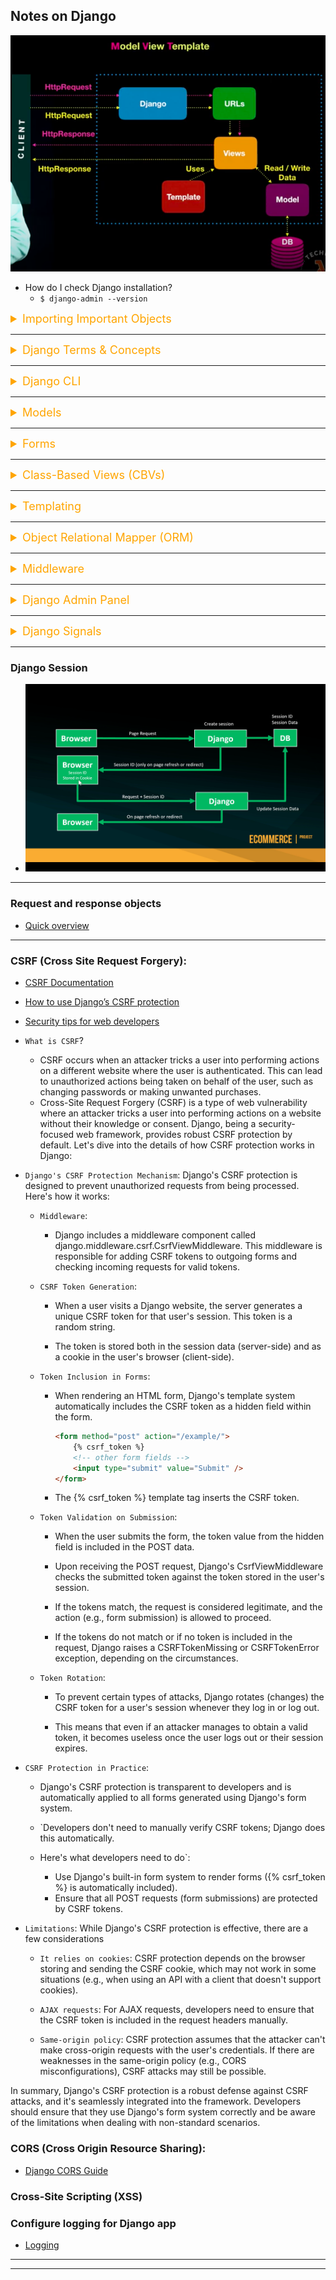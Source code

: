 ## Notes on Django

![Django Architecture](/assets/django/django_model_view_template.png)

-   How do I check Django installation?
    -   `$ django-admin --version`

<details><summary style="font-size:18px;color:Orange;text-align:left">Importing Important Objects</summary>

```python



==========================================
from django.db import models

from django.contrib.auth import login, logout
from django.contrib.auth.decorators import login_required
from django.contrib.auth.models import User, AbstractBaseUser, BaseUserManager, PermissionsMixin
from django.contrib.auth.views import LoginView, LogoutView
from django.contrib.auth.forms import UserCreationForm, AuthenticationForm, PasswordResetForm, SetPasswordForm
from django.contrib.auth.mixins import LoginRequiredMixin, UserPassesTestMixin

from django.contrib.admin import ModelAdmin
from django.contrib.sites.shortcuts import get_current_site
from django.contrib import messages
from django.contrib import admin

from django.views.generic import ( ListView, DetailView, CreateView, UpdateView, DeleteView )

from django.urls import include, path
from django.conf import settings
from django.conf.urls.static import static

from django.http import HttpResponse
from django.http import JsonResponse
from django.utils import reverse, timezone
from django.utils.encoding import force_bytes, force_text
from django.utils.http import urlsafe_base64_decode, urlsafe_base64_encode
from django.shortcuts import render, redirect, get_object_or_404

from django.template.loader import render_to_string

from django.db import models

from decimal import Decimal
# =============================================================================

from django.core.mail import send_mail
send_mail('Subject here','Here is the message.','from@example.com',['to@example.com'],fail_silently=False,)
```

</details>

---

<details><summary style="font-size:18px;color:Orange;text-align:left">Django Terms & Concepts</summary>

Django is a popular web framework for building scalable and maintainable web applications in Python. Here are some of the most important terms and concepts to know when working with Django:

-   `Model`: A model is a Python class that represents a database table. Each attribute of the class corresponds to a field in the table.
-   `View`: A view is a Python function that handles a user request and returns an HTTP response. In Django, views are responsible for handling business logic and rendering templates.
-   `Template`: A template is an HTML file that contains placeholders for dynamic data. In Django, templates can be rendered by views to create dynamic web pages.
-   `URLconf`: A URLconf is a Python module that maps URLs to views. It defines a set of patterns that match incoming requests and route them to the appropriate view.
-   `Middleware`: Middleware is a way to add extra functionality to the request/response processing pipeline in Django. Middleware can be used for authentication, caching, logging, and more.
-   `Forms`: In Django, forms are a way to handle user input. They provide a way to validate user input and convert it to Python objects.
-   `Admin site`: The Django admin site is a built-in application that provides an interface for managing data in the database. It allows authorized users to create, read, update, and delete records in the database.
-   `Migration`: A migration is a way to update the database schema to match changes to the models. Migrations are created automatically by Django when changes are made to the models.
-   `QuerySet`: A QuerySet is a collection of database objects that can be filtered, sorted, and manipulated. QuerySets are created by calling a method on a model manager.
-   `ModelForm`: A ModelForm is a Django form that is automatically generated from a model. It provides a way to create, update, and delete records in the database using a form.
-   `CSRF (Cross-Site Request Forgery)`:
-   `CORS (Cross-Origin Resource Sharing)`
-   `Cross-Site Scripting (XSS)`
</details>

---

<details><summary style="font-size:18px;color:Orange;text-align:left">Django CLI</summary>

-   `$ django-admin -h`
-   `$ django-admin check`
-   `$ django-admin compilemessages`
-   `$ django-admin createcachetable`
-   `$ django-admin dbshell`
-   `$ django-admin diffsettings`
-   `$ django-admin dumpdata`
-   `$ django-admin flush`
-   `$ django-admin inspectdb`
-   `$ django-admin loaddata`
-   `$ django-admin makemessages`
-   `$ django-admin makemigrations`
-   `$ django-admin migrate`
-   `$ django-admin runserver`
-   `$ django-admin sendtestemail`
-   `$ django-admin shell`
-   `$ django-admin showmigrations`
-   `$ django-admin sqlflush`
-   `$ django-admin sqlmigrate`
-   `$ django-admin sqlsequencereset`
-   `$ django-admin squashmigrations`
-   `$ django-admin startapp`
-   `$ django-admin startproject`
-   `$ django-admin test`
-   `$ django-admin testserver`

-   `$ python manage.py -h`

-   [auth]

    -   `$ python manage.py changepassword`
    -   `$ python manage.py createsuperuser`

-   [contenttypes]

    -   `$ python manage.py remove_stale_contenttypes`

-   [django]

    -   `$ python manage.py check`
    -   `$ python manage.py compilemessages`
    -   `$ python manage.py createcachetable`
    -   `$ python manage.py dbshell`
    -   `$ python manage.py diffsettings`
    -   `$ python manage.py dumpdata`
    -   `$ python manage.py flush`
    -   `$ python manage.py inspectdb`
    -   `$ python manage.py loaddata`
    -   `$ python manage.py makemessages`
    -   `$ python manage.py makemigrations`
    -   `$ python manage.py migrate`
    -   `$ python manage.py sendtestemail`
    -   `$ python manage.py shell`
    -   `$ python manage.py showmigrations`
    -   `$ python manage.py sqlflush`
    -   `$ python manage.py sqlmigrate`
    -   `$ python manage.py sqlsequencereset`
    -   `$ python manage.py squashmigrations`
    -   `$ python manage.py startapp`
    -   `$ python manage.py startproject`
    -   `$ python manage.py test`
    -   `$ python manage.py testserver`

-   [sessions]

    -   `$ python manage.py clearsessions`

-   [staticfiles]

    -   `$ python manage.py collectstatic`
    -   `$ python manage.py findstatic`
    -   `$ python manage.py runserver`

-   `$ python manage.py collectstatic`
</details>

---

<details><summary style="font-size:18px;color:Orange;text-align:left">Models</summary>

-   Models ([doc](https://docs.djangoproject.com/en/4.1/ref/models/))

-   `Fields`: A Django model's fields define the data that can be stored in the corresponding database table. Fields can represent different data types such as text, integers, dates, booleans, etc.
-   `Primary Key`: A primary key is a unique identifier for each row in a database table. In Django, every model must have a primary key field.
-   `Relationships`: Django models can define relationships between themselves, such as a one-to-many relationship, a many-to-many relationship, or a one-to-one relationship.
-   `Querysets`: Querysets are used to retrieve data from a database table. They are generated by querying the database using a Django model.
-   `Managers`: Managers are responsible for querying the database to retrieve data, and they allow you to define custom methods for querying the database.
-   `Model Forms`: Model forms are Django forms that are automatically generated based on a model's fields. They provide a simple way to create, edit, and delete model instances.
-   `Meta class`: The Meta class is used to provide additional options for a model, such as specifying the ordering of querysets or changing the default behavior of a model manager.
-   `Abstract Models`: An abstract model is a model that can't be instantiated on its own but provides common fields and methods that can be inherited by other models.
-   `Migrations`: Migrations are a way of managing changes to a model's schema. They allow you to add, remove, or modify fields in a model without losing any existing data.

#### Most common field classes and their common attributes:

-   [Model field reference](https://docs.djangoproject.com/en/4.1/ref/models/fields/)

-   Field Types:

    -   `SlugField`
    -   `TextField`
    -   `CharField`
    -   `EmailField`
    -   `BooleanField`
    -   `DateField`
    -   `FileField`
    -   `ImageField`
    -   `AutoField`
    -   `BigAutoField`
    -   `BigIntegerField`
    -   `BinaryField`
    -   `DateTimeField`
    -   `FloatField`
    -   `DecimalField`
    -   `DurationField`
    -   `FileField and FieldFile`
    -   `FilePathField`
    -   `IntegerField`
    -   `GenericIPAddressField`
    -   `JSONField`
    -   `PositiveBigIntegerField`
    -   `PositiveIntegerField`
    -   `PositiveSmallIntegerField`
    -   `SmallAutoField`
    -   `SmallIntegerField`
    -   `TimeField`
    -   `URLField`
    -   `UUIDField`

-   Relationship Fields:

    -   `ForeignKey(to, on_delete, **options)`

        -   [doc](https://docs.djangoproject.com/en/4.1/ref/models/fields/#foreignkey)
        -   Behind the scenes, Django appends `_id` to the field name to create its database column name.
        -   ForeignKey accepts other arguments that define the details of how the relation works.
            -   `on_delete`: When an object referenced by a ForeignKey is deleted, Django will emulate the behavior of the SQL constraint specified by the `on_delete` argument.
                -   The possible values for `on_delete` are found in django.db.models:
                    -   `models.CASCADE`, `models.SET_NULL`, `models.SET_DEFAULT`, `models.DO_NOTHING`, `models.CASCADE`
            -   `related_name`: The name to use for the relation from the related object back to this one. It’s also the default value for `related_query_name`

    -   `ManyToManyField(to, **options)`

        -   [doc](https://docs.djangoproject.com/en/4.1/ref/models/fields/#manytomanyfield)
            -   `related_name`
            -   `related_query_name`
            -   `limit_choices_to`
            -   `symmetrical`
            -   `through`
            -   `through_fields`
            -   `db_table`
            -   `db_constraint`
            -   `swappable`

    -   `OneToOneField(to, on_delete, parent_link=False, **options)`:
        -   [doc](https://docs.djangoproject.com/en/4.1/ref/models/fields/#onetoonefield)
        -   `on_delete`: When an object referenced by a ForeignKey is deleted, Django will emulate the behavior of the SQL constraint specified by the `on_delete` argument. - `parent_link`
        -   `parent_link`

-   Field Options (Arguments of Field Types):

    -   In Django, a Model represents a table in a database and its fields represent columns. Each field in a Django Model can have various options (parameters) to customize its behavior. Here are some commonly used Django model field options:
    -   `null` - If set to True, the field can be NULL in the database. The default is False.
    -   `blank` - If set to True, the field is allowed to be blank (i.e., have no value). The default is False.
    -   `choices` - A list of choices for the field. Each choice is a tuple containing two values: a database value and a human-readable value.
    -   `default` - The default value for the field. This can be a value or a callable that returns a value.
    -   `verbose_name` - A human-readable name for the field. If not provided, Django will use the field name with underscores replaced by spaces.
    -   `help_text` - Extra text to help users understand how to fill in the field.
    -   `max_length` - The maximum length of the field. Only applicable to text-based fields, such as CharField and TextField.
    -   `unique` - If set to True, the field must be unique across all records in the database. The default is False.
    -   `db_index` - If set to True, a database index will be created for the field. This can speed up database queries that use this field.
    -   `editable` - If set to False, the field will not be displayed in forms or editable in the admin interface. The default is True.
    -   `Enumeration types`
    -   `db_column`
    -   `db_tablespace`
    -   `error_messages`
    -   `primary_key`
    -   `unique_for_date`
    -   `unique_for_month`
    -   `unique_for_year`
    -   `validators`

#### Most common Meta option:

-   [Model Meta options](https://docs.djangoproject.com/en/4.1/ref/models/options/)

-   Model Meta options:

    -   `verbose_name`
    -   `verbose_name_plural`
    -   `ordering`
    -   `abstract`
    -   `app_label`
    -   `base_manager_name`
    -   `db_table`
    -   `Table names`
    -   `db_tablespace`
    -   `default_manager_name`
    -   `default_related_name`
    -   `get_latest_by`
    -   `managed`
    -   `order_with_respect_to`
    -   `permissions`
    -   `default_permissions`
    -   `proxy`
    -   `required_db_features`
    -   `required_db_vendor`
    -   `select_on_save`
    -   `indexes`
    -   `unique_together`
    -   `index_together`
    -   `constraints`

-   Read-only Meta attributes: - `label` - `label_lower`
</details>

---

<details>
<summary style="font-size:18px;color:Orange;text-align:left">Forms</summary>

-   [Forms](https://docs.djangoproject.com/en/4.1/ref/forms/)
-   [Form fields](https://docs.djangoproject.com/en/4.1/ref/forms/fields/)

```python
from django.forms.fields import *
from django.contrib.auth.forms import UserCreationForm, AuthenticationForm, PasswordResetForm, SetPasswordForm
```

-   Core Fild Arguments:

    -   `label`
    -   `widget`
    -   `help_text`
    -   `required`
    -   `label_suffix`
    -   `initial`
    -   `error_messages`
    -   `validators`
    -   `localize`
    -   `disabled`

-   `CharField(**kwargs)`

    -   Default widget: TextInput
    -   Empty value: Whatever you’ve given as `empty_value`.
    -   Normalizes to: A string.
    -   Uses `MaxLengthValidator` and `MinLengthValidator` if `max_length` and `min_length` are provided. Otherwise, all inputs are valid.
    -   Error message keys: `required`, `max_length`, `min_length`
    -   Has the following optional arguments for validation:
        -   `max_length`/`min_length` → If provided, these arguments ensure that the string is at most or at least the given length.
        -   `strip` → If True (default), the value will be stripped of leading and trailing whitespace.
        -   `empty_value` → The value to use to represent “empty”. Defaults to an empty string.

-   Django form validation methods are called automatically by the Django framework when the form is submitted. The validation methods are called in the following order:

    -   `is_valid()`: This method is called first to check if the submitted form data is valid. It checks if all required fields are present and if the data is in the correct format.

    -   `clean()`: This method is called next if is_valid() returns True. This method is responsible for performing additional validation and cleaning of the submitted data. It can modify the submitted data as needed and return a cleaned version of the data.

    -   `clean_<fieldname>()`: If the clean() method has not raised any errors, then the clean\_<fieldname>() method is called for each field in the form. This method can be used to perform field-specific validation and cleaning.

    -   If any validation errors are encountered during the validation process, the errors are stored in the form's errors dictionary, which can be accessed in the template to display error messages to the user.

-   Django ModelForm is a useful tool for creating HTML forms based on Django models. The ModelForm class provides various clean methods that can be used to validate and clean form data before it is saved to the database. Here are some of the clean methods available in Django ModelForm. By using these clean methods in your Django ModelForm, you can ensure that the data entered into your forms is validated and cleaned before it is saved to the database. This helps to ensure the integrity of your data and prevent errors or inconsistencies.

    -   `clean(self)`: This method is called after all other validation methods have been called. It can be used to validate multiple fields together and to perform custom validation logic that can't be handled by the individual field validation methods. For example, if you need to check if two fields are mutually exclusive, you can do so in the clean() method.

    -   `clean_<fieldname>(self)`: This method is called for each individual field after the field's default validation has been performed. It can be used to perform additional validation on the field or to clean the data in some way. For example, if you need to convert the value of a field to uppercase, you can do so in the clean\_<fieldname>() method.

    -   `clean_<fieldname>_unique(self)`: This method is called for fields that have the unique=True option set. It can be used to check if the value of the field is unique among all other objects in the database. For example, if you have a User model with a unique email field, you can use clean_email_unique() to check if the email address is already in use.

    -   `clean_<fieldname>choices(self)`: This method is called for fields that have choices defined. It can be used to validate that the value of the field is one of the allowed choices. For example, if you have a ChoiceField with the choices "Yes" and "No", you can use clean<fieldname>\_choices() to ensure that the value is one of those two options.

    -   Each form field has a corresponding Widget class, which in turn corresponds to an HTML form widget such as `<input type="text">`. In most cases, the field will have a sensible default widget. For example, by default, a CharField will have a TextInput widget, that produces an `<input type="text">` in the HTML. If you needed `<textarea>` instead, you’d specify the appropriate widget when defining your form field,

#### Django Widget

-   [Widgets](https://docs.djangoproject.com/en/4.1/ref/forms/widgets/) || [Built-in widgets](https://docs.djangoproject.com/en/4.1/ref/forms/widgets/#built-in-widgets)

-   In Django, a widget is a graphical representation of an HTML form input element. Widgets are used to render HTML forms in Django templates and to handle user input.

-   Django provides a number of built-in widgets for different types of form fields, such as text inputs, checkboxes, radio buttons, and more. Widgets can also be customized or extended to create new types of form inputs or to modify the behavior of existing ones.

-   Widgets are defined as classes in Django and are associated with form fields through the widget attribute of the field. For example, the TextInput widget is associated with the CharField form field, while the CheckboxInput widget is associated with the BooleanField form field.

-   Widgets can be customized by subclassing the built-in widget classes or by creating new widget classes that inherit from the Widget class. Custom widgets can be used to render form inputs in a specific way or to handle user input in a custom way.

-   Widgets can also be used to specify additional attributes for HTML form input elements, such as CSS classes, placeholder text, or default values. This can be done by passing additional parameters to the widget constructor.

-   Some Widget classes are:

    -   `class TextInput`

        -   input_type: 'text'
        -   template_name: 'django/forms/widgets/text.html'
        -   Renders as: <input type="text" ...>

    -   `class EmailInput`:

        -   input_type: 'email'
        -   template_name: `django/forms/widgets/email.html`
        -   Renders as: <input type="email" ...>

    -   `class PasswordInput` - input_type: 'password' - template_name: `django/forms/widgets/password.html` - Renders as: <input type="password" ...> - Takes one optional argument: - render_value → Determines whether the widget will have a value filled in when the form is re-displayed after a validation error (default is False).

-   Specifying widgets:

    ```python
    from django import forms

    class Person(forms.Form):
        name = forms.CharField()
        web_url = forms.URLField()
        about = forms.CharField(widget=forms.Textarea)
        email = forms.EmailField(widget=forms.TextInput(attrs={'class': 'form-control mb-3', 'placeholder': 'Email', 'id': 'form-email'}), max_length=254)
    ```

</details>

---

<details>
<summary style="font-size:18px;color:Orange;text-align:left">Class-Based Views (CBVs)</summary>

-   [Views reference](https://docs.djangoproject.com/en/4.1/ref/class-based-views/)

```python
from django.views.generic import ListView, DetailView, CreateView, UpdateView, DeleteView
from django.contrib.auth.views import LoginView, LogoutView

```

-   Class-based views (CBVs) in Django are a way to define views as Python classes rather than functions. CBVs provide a powerful and flexible way to create reusable views that can be easily customized and extended to fit a variety of use cases.

-   Django provides several pre-defined CBVs that can be subclassed and customized to meet specific needs, including:

    -   `View`: the base class for all CBVs that provides the basic structure for handling HTTP requests and responses. Subclasses of View typically define one or more methods to handle specific HTTP methods (such as get() and post()).
    -   `TemplateView`: a CBV that renders a template with context data. TemplateView is useful for simple pages that require minimal processing.
    -   `ListView`: a CBV that retrieves a list of objects from the database and renders them as a list in a template.
    -   `DetailView`: a CBV that retrieves a single object from the database and renders it in a template.
    -   `CreateView`: a CBV that renders a form to create a new object and processes the form data to create a new record in the database.
    -   `UpdateView`: a CBV that renders a form to update an existing object and processes the form data to update the corresponding record in the database.
    -   `DeleteView`: a CBV that renders a confirmation page for deleting an object and deletes the corresponding record in the database when the user confirms.

-   CBVs provide several benefits over function-based views:

    -   `Reusability`: CBVs can be subclassed and customized to create new views with similar functionality. This reduces the amount of code duplication and makes it easier to maintain the code.
    -   `Extensibility`: CBVs can be easily extended to add new behavior or modify existing behavior. This allows developers to build complex views with minimal effort.
    -   `Consistency`: CBVs provide a consistent way to define views, making it easier to maintain and refactor code. This consistency also makes it easier for other developers to understand and work with the code.
    -   `Separation of concerns`: CBVs allow developers to separate the logic of handling HTTP requests and rendering responses from the implementation details of the view. This makes it easier to test the code and reduces the risk of errors.

-   CBVs can be used in a variety of contexts, such as rendering HTML templates, handling form submissions, and generating API responses. They can also be combined with mixins to add additional functionality to views, such as authentication, caching, and pagination.

-   Overall, class-based views are a powerful and flexible way to define views in Django, providing a consistent and extensible interface for handling HTTP requests and responses in a variety of contexts.

</details>

---

<details>
<summary style="font-size:18px;color:Orange;text-align:left">Templating</summary>

-   [Templates](https://docs.djangoproject.com/en/4.1/topics/templates/)

#### Examples of using Variables, Tags and Filters in Django Templates

```html
<form
    class="account-form p-4 rounded"
    action="{% url 'account:login' %}"
    method="post"
    {%
    csrf_token
    %}
></form>
```

```html
<ul class="dropdown-menu" aria-labelledby="navbarDropdown">
    <li><a class="dropdown-item" href="{% url "store:product_all" %}">All</a></li>
    {% for c in categories %}
    <li {% if category.slug == c.slug %}class="selected" {% endif %}>
        <a class="dropdown-item" href="{{ c.get_absolute_url }}">{{ c.name|title }}</a>
    </li>
    {% endfor %}
</ul>
```

```html
<small class="text-muted">{{ object.date_posted|date:"F d, Y" }}</small>
<a href="{% url 'post-update' object.id %}">Update</a>
```

#### Django Context Processors:

-   a context processor is a Python function that allows you to add extra data to the context of every template rendered within a Django project. It's a convenient way to make certain data available globally to all templates without explicitly passing it in every view.
-   A context processor is a function that takes a request object as its parameter and returns a dictionary of values that will be added to the context of the template. The context processor function is executed for every request, and its returned values are accessible in templates.
-   `django.contrib.auth.context_processors.auth` is enabled by default & contains the variable `user`.

#### Variables

-   A variable outputs a value from the context, which is a dict-like object mapping keys to values.
-   Variables are surrounded by `{{`` and ``}}`` like this:

```html
My first name is {{ first_name }}. My last name is {{ last_name }}.
```

#### Tag

-   A template tag is a Python function that is executed within a template and allows you to perform more complex operations or logic than what is typically possible with the template language alone. Template tags provide additional functionality and allow you to manipulate data, control the flow of the template, or generate dynamic content.
-   Template tags can accept arguments and perform operations such as querying the database, manipulating strings, iterating over lists, or applying conditional logic. They provide a way to extend the functionality of Django templates and keep the presentation logic separate from the business logic.
-   Template tags are surrounded by `{% %}` tags in Django templates. There are two types of template tags: simple tags and inclusion tags.

    -   `Simple Tags`: Simple tags are used for performing simple operations or transformations on the data.
        They are defined as Python functions that take the context and any number of arguments and return a string that will be inserted into the template.

        -   Example: `{% tag_name argument1 argument2 %}`

    -   `Inclusion Tags`: Inclusion tags are used when you want to include another template and pass it a set of context data.
        They are defined as Python functions that take the context and any number of arguments and return a rendered template as a string.
        -   Example: `{% include_tag_name argument1 argument2 %}`

-   Built-in Template Tag: Django comes with a set of built-in template tags that cover common use cases, such as looping over lists, conditionally displaying content, formatting dates, and more. Additionally, you can create your own custom template tags to encapsulate reusable functionality specific to your project.

    -   [Built-in template tags and filters](https://docs.djangoproject.com/en/4.0/ref/templates/builtins/)

    -   `autoescape`: Django auto-escaping is a feature of the Django web framework that helps prevent Cross-Site Scripting (XSS) attacks by automatically escaping potentially dangerous characters in output templates. To prevent XSS attacks, Django automatically escapes output in templates by default. Developers can also use a special syntax in Django templates to disable auto-escaping for a particular block of content if they need to output HTML or other markup.

        ```html
        {% autoescape off %} ... {% endautoescape %}
        ```

-   Custom Template Tag:

    -   [Creating Custom Template Tags and Filters](https://www.youtube.com/watch?v=XtbvBlCyfT4)

    -   To use a custom template tag, you need to follow these steps:

        -   Create a Python module (e.g., templatetags) inside your app directory.
        -   Define your template tag functions in the module.
        -   Load the template tags in your template using the {% load %} tag.
        -   Use the template tag within your template.

    -   Example of using a built-in template tag to loop over a list:

        ```html
        {% for item in my_list %} {{ item }} {% endfor %}
        ```

    -   Example of using a custom template tag to perform a custom operation:

        ```html
        {% custom_tag argument1 argument2 %}
        ```

    -   Template tags provide a powerful mechanism for extending the capabilities of Django templates and allow you to create reusable and modular templates that can handle complex tasks and display dynamic content.

#### Filters:

-   [Built-in Filters](https://docs.djangoproject.com/en/4.1/ref/templates/builtins/#ref-templates-builtins-filters)
-   [Writing custom template filters](https://docs.djangoproject.com/en/4.1/howto/custom-template-tags/#howto-writing-custom-template-filters)

Filters transform the values of variables and tag arguments.

</details>

---

<details>
<summary style="font-size:18px;color:Orange;text-align:left">Object Relational Mapper (ORM)</summary>

-   [Django Documentations: QuerySet API](https://docs.djangoproject.com/en/4.2/ref/models/querysets/#queryset-api-reference)
-   [Django Documentations: Making queries](https://docs.djangoproject.com/en/4.2/topics/db/queries/#lookups-that-span-relationships)
-   [When QuerySets are evaluated](https://docs.djangoproject.com/en/4.2/ref/models/querysets/#when-querysets-are-evaluated)
-   [Django ORM Cookbook](https://books.agiliq.com/projects/django-orm-cookbook/en/latest/)

Django ORM (Object-Relational Mapping) is a component of the Django web framework that provides a high-level, Pythonic way to interact with databases. It allows developers to work with databases using Python objects and methods, rather than writing raw SQL queries.

The Django ORM abstracts away the underlying database and provides a consistent API for performing common database operations, such as creating, retrieving, updating, and deleting records. It simplifies the process of working with databases and helps ensure the security and integrity of data.

Key features of Django ORM include:

-   `Models`: In Django, a model is a Python class that represents a database table. Models define the fields and behavior of the data stored in the corresponding database table. They provide a way to define the structure of the data and perform operations on it, such as querying, filtering, and saving records.
-   `QuerySets`: QuerySets are used to retrieve and manipulate data from the database. They allow you to build complex queries using a chainable API, which resembles SQL syntax. QuerySets provide methods for filtering, ordering, aggregating, and performing other database operations.
-   `Field Types`: Django ORM supports various field types, such as integers, strings, dates, times, booleans, relationships (foreign keys, one-to-one, many-to-many), and more. Field types define the data type and constraints of the corresponding database column.
-   `Database Abstraction`: Django ORM provides a database abstraction layer that allows developers to write database-agnostic code. It supports multiple database backends, including PostgreSQL, MySQL, SQLite, and Oracle. Developers can switch between different database engines without changing their code.
-   `Migrations`: Django ORM includes a built-in migration system that helps manage database schema changes over time. Migrations allow you to evolve the database schema as your application evolves, keeping it in sync with your models. Migrations handle tasks such as creating tables, adding or modifying columns, and managing data migrations.

#### Manager() vs QuerySet():

In Django, both Manager and QuerySet are integral parts of the Object-Relational Mapping (ORM) system, which allows you to interact with your database using Python objects instead of writing raw SQL queries. However, they serve different purposes within the Django ORM.

-   `Manager`:

    -   [Managers doc](https://docs.djangoproject.com/en/4.0/topics/db/managers/)
    -   A Manager is an interface through which database queries are executed. It's like a higher-level API that provides methods for creating, retrieving, updating, and deleting objects in the database. By default, every Django model has a default manager called objects. You can also define your own custom managers to add specific methods or query functionality to your models.
    -   For example, you might create a custom manager to encapsulate common queries that you frequently use with a specific model. This allows you to encapsulate logic and reusability within the manager's methods.

    ```python
    from django.db import models

    class CustomManager(models.Manager):
        def get_published(self):
            return self.filter(published=True)

    class Post(models.Model):
        title = models.CharField(max_length=100)
        content = models.TextField()
        published = models.BooleanField(default=False)

        objects = CustomManager()  # Using the custom manager
    ```

    -   In the above example, the CustomManager class defines a method get_published() which returns published posts. The objects attribute is assigned an instance of CustomManager, making the method accessible as a query method on the model.

-   `QuerySet`:

    -   [QuerySet API doc](https://docs.djangoproject.com/en/4.1/ref/models/querysets/)
    -   A QuerySet is a representation of a database query. When you perform a query using a Manager method, it returns a QuerySet object. A QuerySet allows you to chain methods together to build complex queries. It is lazy-evaluated, meaning that the actual database query is executed only when the results are needed, typically when you iterate over the QuerySet or retrieve data from it.

    ```python
    published_posts = Post.objects.get_published()
    filtered_posts = published_posts.filter(title__icontains='Django')
    ```

    -   In the above example, get_published() returns a QuerySet of published posts, and then the filter() method is chained to further narrow down the selection to posts with titles containing "Django".
    -   In summary, Manager is responsible for defining query methods on a model, while QuerySet is the representation of the actual query and allows you to chain methods to build and refine queries. They work together to provide a powerful way to interact with your database using Python code.

#### 'model.Manager.create()' and 'model.Model.save()'

-   `model.Manager.create(**kwargs)`:

    -   The `create()` method is a convenient way to create a new instance of a model and save it to the database in a single step. It's available on the model's default manager (usually named objects).

    ```python
    # Using create() to create and save a new instance
    new_person = Person.objects.create(first_name='John', last_name='Doe')
    ```

    -   Benefits:

        -   Short and concise syntax.
        -   Automatically creates and saves the object in a single call.

    -   Drawbacks:

        -   Limited flexibility compared to save(). You can't modify the instance after it's created before saving.
        -   Does not allow easy handling of exceptions during creation and saving separately.

-   `model.Model.save()`:

    -   The `save()` method is used on an instance of a model to save changes to the database. It's available on any instance of a model.

    ```python
    # Creating an instance and saving it separately using save()
    new_person = Person(first_name='John', last_name='Doe')
    new_person.save()
    ```

    ```python
    # Modifying an instance and then saving it using save()
    person = Person.objects.get(pk=1)
    person.first_name = 'Jane'
    person.save()
    ```

    -   Benefits:

        -   Offers more flexibility as you can modify the instance's attributes before saving.
        -   Allows you to handle exceptions more granularly (e.g., you can catch specific database-related exceptions).

    -   Drawbacks:

        -   Requires two steps (creating instance, then saving) compared to create().
        -   Requires more verbose code when compared to create().

### [What is `Q` object in Djanog ORM?](https://docs.djangoproject.com/en/4.2/topics/db/queries/#complex-lookups-with-q-objects)

-   the `Q` object is a powerful tool for building complex database queries using the logical OR and AND operators. It allows you to create more flexible and dynamic queries when filtering database records.

-   The `Q` object is part of Django's django`.db.models module`, and you typically use it in combination with the `filter()` method on a queryset to construct complex conditions for data retrieval. Here's how it works

    ```python
    from django.db.models import Q

    # Retrieve all books where the title contains "Django" OR the author's name is "John Doe"
    books = Book.objects.filter(Q(title__icontains='Django') | Q(author='John Doe'))
    ```

### How to perform `JOIN` query ?

-   In Django's Object-Relational Mapping (ORM), you can perform JOIN operations to retrieve data from multiple database tables using various methods. Below are some common ways to perform a JOIN query in Django ORM:
-   Assuming you have two Django models: Author and Book, and you want to join them based on a common field, such as author_id, here's a demonstration of multiple ways to perform a JOIN query:

#### Using `.select_related()` for `ForeignKey` Relationships:

-   If you have a ForeignKey relationship defined between two models, you can use `.select_related()` to perform an SQL `INNER JOIN`. This is the most common method for joining related models in Django.

```python
from myapp.models import Author, Book

# Using select_related for an INNER JOIN
books = Book.objects.select_related('author').all()

# Accessing related fields
for book in books:
    print(f"Book Title: {book.title}, Author: {book.author.name}")
```

#### Using `.prefetch_related()` for `ManyToMany` Relationships:

-   When dealing with `ManyToMany` relationships, you can use `.prefetch_related()` to perform a `JOIN` and prefetch related objects.

    ```python
    from myapp.models import Author, Book

    # Using prefetch_related for an INNER JOIN on a ManyToMany relationship
    authors = Author.objects.prefetch_related('books').all()

    # Accessing related objects
    for author in authors:
        print(f"Author: {author.name}, Books: {[book.title for book in author.books.all()]}")
    Using .filter() and annotate() for Custom Joins:
    ```

-   If you need to perform a custom join with specific conditions, you can use `.filter()` and `.annotate()` to join tables and create custom queries.

    ```python
    from myapp.models import Author, Book

    # Custom JOIN query using filter and annotate
    authors_with_books = Author.objects.filter(book__isnull=False).annotate(
        book_count=Count('book')
    ).all()

    # Accessing custom annotated fields
    for author in authors_with_books:
        print(f"Author: {author.name}, Number of Books: {author.book_count}")
    ```

#### Using Raw SQL Queries:

-   In cases where you need to perform complex joins that are not easily expressible in Django's query syntax, you can use raw SQL queries. Be cautious when using raw SQL to ensure security and portability.

    ```python
    from django.db import connection

    # Execute a raw SQL query with JOIN
    with connection.cursor() as cursor:
        cursor.execute(
            """
            SELECT myapp_author.name, myapp_book.title
            FROM myapp_author
            INNER JOIN myapp_book ON myapp_author.id = myapp_book.author_id
            """
        )
        results = cursor.fetchall()

    # Process the results
    for row in results:
        print(f"Author: {row[0]}, Book Title: {row[1]}")
    ```

### Django Fixtures

-   Django fixtures are a way of loading data into the database that your Django application is using. A fixture is a collection of data that Django knows how to import into a database.
-   Fixtures are typically written as a JSON, XML or YAML file and can be used to load initial data into your database when you set up your application, as well as to provide test data when running tests. They can be useful for populating your database with sample data for development, for sharing data between different instances of an application, and for resetting the database to a known state for testing purposes.

-   [How to use Django loaddata and dumpdata?](https://zerotobyte.com/how-to-use-django-loaddata-and-dumpdata/)

-   `$ python manage.py dumpdata account.UserBase -o account/fixtures/users.json --indent 2`
-   `$ python manage.py dumpdata account.UserBase --output users.xml --format xml`
-   `$ python manage.py dumpdata account.UserBase --output users.yaml --format yaml`
-   `$ python manage.py loaddata users.json` → load data from `user.json` file across all fixtures.
-   `$ python manage.py loaddata fixture_name` → load data only from given fixture.

</details>

---

<details>
<summary style="font-size:18px;color:Orange;text-align:left">Middleware</summary>

-   [Middleware](https://docs.djangoproject.com/en/4.2/topics/http/middleware/)

### What is middleware:

-   Middleware is a framework of hooks into Django’s request/response processing. It’s a light, low-level “plugin” system for globally altering Django’s input or output.
-   Each middleware component is responsible for doing some specific function. For example, Django includes a middleware component, AuthenticationMiddleware, that associates users with requests using sessions.

-   There's middleware that isn't applied by default which we could activate obviously.
-   Security middleware is there by default.
-   the locale middleware is very interesting enables language selection based on data from the request that isn't activated by default and the gzip middleware also so this is a middleware which can compress content for browsers that understand gzip compression and that can help speed up the delivery of data

#### Writing your own middleware

-   A middleware factory is a callable that takes a get_response callable and returns a middleware. A middleware is a callable that takes a request and returns a response, just like a view.

-   A middleware can be written as a function that looks like this:

    ```python
    def simple_middleware(get_response):
    # One-time configuration and initialization.

        def middleware(request):
            # Code to be executed for each request before
            # the view (and later middleware) are called.

            response = get_response(request)

            # Code to be executed for each request/response after
            # the view is called.

            return response

        return middleware
    ```

-   it can be written as a class whose instances are callable, like this:

    ```python
    class SimpleMiddleware:
        def __init__(self, get_response):
            self.get_response = get_response
            # One-time configuration and initialization.

        def __call__(self, request):
            # Code to be executed for each request before
            # the view (and later middleware) are called.

            response = self.get_response(request)

            # Code to be executed for each request/response after
            # the view is called.

            return response
    ```

-   The `get_response` callable provided by Django might be the actual view (if this is the last listed middleware) or it might be the next middleware in the chain. The current middleware doesn’t need to know or care what exactly it is, just that it represents whatever comes next.

-   The above is a slight simplification – the `get_response` callable for the last middleware in the chain won’t be the actual view but rather a wrapper method from the handler which takes care of applying view middleware, calling the view with appropriate URL arguments, and applying template-response and exception middleware.

-   Middleware can either support only synchronous Python (the default), only asynchronous Python, or both. See Asynchronous support for details of how to advertise what you support, and know what kind of request you are getting.

-   Middleware can live anywhere on your Python path.

-   Middleware factories must accept a `get_response` argument. You can also initialize some global state for the middleware. Keep in mind a couple of caveats:

    -   Django initializes your middleware with only the `get_response` argument, so you can’t define **init**() as requiring any other arguments.
    -   Unlike the `call()` method which is called once per request, `init()` is called only once, when the web server starts.

#### How you activate middleware:

#### Middleware Hooks:

Middleware hooks are specific methods that can be implemented in middleware classes to perform additional processing at various stages of the request/response cycle. These hooks allow you to customize the behavior of middleware and add additional functionality to your Django application.

-   `process_request(self, request)`: This method is called before the view function is called. It receives the request object and can be used to modify the request or perform any preprocessing tasks. For example, you can perform authentication, URL routing, or session management operations here.

-   `process_view(self, request, view_func, view_args, view_kwargs)`: This method is called just before the view function is called. It receives the request object, the view function (view_func), and its arguments and keyword arguments. It allows you to modify the view function or perform additional processing based on the view being called. For example, you can add additional context to the request or perform authorization checks.

-   `process_exception(self, request, exception)`: This method is called when an exception occurs during request processing. It receives the request object and the raised exception. You can handle the exception, log it, or return an alternative response. This hook is useful for implementing custom error handling or exception logging.

-   `process_template_response(self, request, response)`: This method is called when the response returned by the view function is a TemplateResponse instance. It receives the request object and the response object. You can modify the template context or the response before it is rendered. This hook is commonly used to add additional context variables or modify the response content.

-   `process_response(self, request, response)`: This method is called after the view function has completed. It receives the request object and the response object. You can modify the response or perform any post-processing tasks. For example, you can add headers to the response or modify its content.

By implementing these middleware hooks, you can extend the functionality of middleware classes and customize their behavior according to your application's needs.

</details>

---

<details>
<summary style="font-size:18px;color:Orange;text-align:left">Django Admin Panel</summary>

-   `django.contrib.admin` is a built-in Django application that provides a powerful and customizable administrative interface for managing the content of a Django website or application. The admin application allows developers to easily create, read, update, and delete (CRUD) records in the database through a web-based interface.
-   The admin application automatically generates an interface for each registered model in the Django project, allowing administrators to manage the database records in a user-friendly and secure way. The generated interface includes search, filtering, sorting, pagination, and CRUD operations for each model. The interface can also be customized by developers to fit the specific needs of their project.
-   The admin application is highly configurable and can be customized using Python code or templates to change the look and feel of the interface or to add custom functionality. Developers can define custom views, templates, forms, and widgets to extend the admin application's functionality.
-   `django.contrib.admin` is included in the Django core and is available by default in every Django project. It is designed to simplify the process of creating and managing database content for non-technical users, allowing them to focus on managing content rather than dealing with the underlying database and code.
-   [django-admin and manage.py](https://docs.djangoproject.com/en/4.0/ref/django-admin/#django-admin-createsuperuser)

The Django Admin panel is a built-in feature of the Django web framework that provides a user-friendly interface for managing the administrative tasks of a Django project. It is a powerful tool that allows developers, administrators, and authorized users to perform various administrative operations without having to write custom views or templates.

The Django Admin panel offers the following features:

-   `User Authentication`: The Admin panel provides a secure authentication system for administrators. It supports user registration, login, and password management.
-   `CRUD Operations`: It allows administrators to perform Create, Read, Update, and Delete (CRUD) operations on the database records. Administrators can add, edit, and delete records directly from the Admin interface.
-   `Automatic Interface Generation`: The Admin panel automatically generates the user interface based on the registered models in your Django project. It creates a customizable interface for each model, displaying fields, relationships, and actions associated with the model.
-   `Filtering and Searching`: Administrators can filter and search records based on specific criteria. The Admin panel provides filter options for each field in a model, allowing administrators to narrow down the displayed records.
-   `Permission Management`: Django Admin allows fine-grained control over user permissions and access rights. Administrators can define different user roles and assign specific permissions to each role, determining what operations users can perform in the Admin panel.
-   `Customization`: The Admin panel can be customized to match the project's branding and requirements. Developers can override templates, customize the layout, and add custom functionality to enhance the Admin interface.

The Django Admin panel is automatically enabled when you create a Django project. By registering your models with the Admin panel, you can easily manage and interact with your project's data through a user-friendly interface. It is particularly useful for managing content, performing administrative tasks, and quickly prototyping functionality during the development process.

### Django Logging System

-   [Using the Django authentication system](https://docs.djangoproject.com/en/4.1/topics/auth/default/)
-   []()
-   []()
-   []()

</details>

---

<details>
<summary style="font-size:18px;color:Orange;text-align:left">Django Signals</summary>

-   [Django ORM - Introducing Django Signals and the Observer Pattern](https://www.youtube.com/watch?v=p4vLpz1D4ow&list=PLOLrQ9Pn6cayYycbeBdxHUFrzTqrNE7Pe&index=38)
-   [Django ORM - Receiving Signals](https://www.youtube.com/watch?v=c4NEn7H5czA&list=PLOLrQ9Pn6cayYycbeBdxHUFrzTqrNE7Pe&index=36)
-   [Django ORM - Receiving Signals Specifying a Model](https://www.youtube.com/watch?v=BZ0vJDclU74&list=PLOLrQ9Pn6cayYycbeBdxHUFrzTqrNE7Pe&index=37)
-   []()

signals are a way to allow decoupled applications to get notified when certain actions occur elsewhere in the application. They provide a means for sending and receiving notifications between different parts of the codebase without having direct dependencies between them.

Signals are used to enable the "sender" of a signal to notify a group of "receivers" that something has happened. Receivers are functions or methods that are triggered when a signal is sent.

Here are some key concepts related to signals in Django:

-   `Signals`: Signals are objects representing specific actions or events that occur within a Django application. Django provides built-in signals, such as pre_save, post_save, pre_delete, post_delete, etc., which are triggered at different points during the lifecycle of a model.
-   `Senders`: A sender is the entity that sends a signal. In Django, senders are typically Django model classes, but they can be any Python object.
-   `Receivers`: A receiver is a function or method that gets executed in response to a signal being sent. Receivers define the actions to be performed when a specific signal is received. Receivers are registered to signals and can be located anywhere in the codebase.
-   `Signal Handlers`: Signal handlers are the functions or methods that implement the logic to be executed when a signal is received. They perform the desired actions based on the received signal.
-   `Signal Registration`: Signal receivers need to be registered with the appropriate signal to establish the connection between the sender and the receiver. This registration usually occurs in the ready() method of the application's configuration module or in a separate signals.py module.

Signals in Django provide a way to implement decoupled and reusable functionality. They allow different parts of an application to communicate with each other without tight coupling, enabling modularity and extensibility. Signals are commonly used for tasks like updating related models, sending notifications, triggering background tasks, and more.

To use signals in your Django project, you'll need to import the necessary signals, write signal handlers, and register the handlers with the corresponding signals. Django's documentation provides detailed information on how to work with signals and examples of their usage.

</details>

---

### Django Session

-   ![Django Session Archictures](/assets/django/django-session-steps.png)

---

### Request and response objects

-   [Quick overview](https://docs.djangoproject.com/en/4.0/ref/request-response/#httprequest-objects)

---

### CSRF (Cross Site Request Forgery):

-   [CSRF Documentation](https://docs.djangoproject.com/en/4.2/ref/csrf/)
-   [How to use Django’s CSRF protection](https://docs.djangoproject.com/en/4.2/howto/csrf/#using-csrf)
-   [Security tips for web developers](https://www.squarefree.com/securitytips/web-developers.html#CSRF)

-   `What is CSRF`?

    -   CSRF occurs when an attacker tricks a user into performing actions on a different website where the user is authenticated. This can lead to unauthorized actions being taken on behalf of the user, such as changing passwords or making unwanted purchases.
    -   Cross-Site Request Forgery (CSRF) is a type of web vulnerability where an attacker tricks a user into performing actions on a website without their knowledge or consent. Django, being a security-focused web framework, provides robust CSRF protection by default. Let's dive into the details of how CSRF protection works in Django:

-   `Django's CSRF Protection Mechanism`:
    Django's CSRF protection is designed to prevent unauthorized requests from being processed. Here's how it works:

    -   `Middleware`:

        -   Django includes a middleware component called django.middleware.csrf.CsrfViewMiddleware. This middleware is responsible for adding CSRF tokens to outgoing forms and checking incoming requests for valid tokens.

    -   `CSRF Token Generation`:

        -   When a user visits a Django website, the server generates a unique CSRF token for that user's session. This token is a random string.

        -   The token is stored both in the session data (server-side) and as a cookie in the user's browser (client-side).

    -   `Token Inclusion in Forms`:

        -   When rendering an HTML form, Django's template system automatically includes the CSRF token as a hidden field within the form.

            ```html
            <form method="post" action="/example/">
                {% csrf_token %}
                <!-- other form fields -->
                <input type="submit" value="Submit" />
            </form>
            ```

        -   The {% csrf_token %} template tag inserts the CSRF token.

    -   `Token Validation on Submission`:

        -   When the user submits the form, the token value from the hidden field is included in the POST data.

        -   Upon receiving the POST request, Django's CsrfViewMiddleware checks the submitted token against the token stored in the user's session.

        -   If the tokens match, the request is considered legitimate, and the action (e.g., form submission) is allowed to proceed.

        -   If the tokens do not match or if no token is included in the request, Django raises a CSRFTokenMissing or CSRFTokenError exception, depending on the circumstances.

    -   `Token Rotation`:

        -   To prevent certain types of attacks, Django rotates (changes) the CSRF token for a user's session whenever they log in or log out.

        -   This means that even if an attacker manages to obtain a valid token, it becomes useless once the user logs out or their session expires.

-   `CSRF Protection in Practice`:

    -   Django's CSRF protection is transparent to developers and is automatically applied to all forms generated using Django's form system.
    -   `Developers don't need to manually verify CSRF tokens; Django does this automatically.
    -   Here's what developers need to do`:

        -   Use Django's built-in form system to render forms ({% csrf_token %} is automatically included).
        -   Ensure that all POST requests (form submissions) are protected by CSRF tokens.

-   `Limitations`: While Django's CSRF protection is effective, there are a few considerations

    -   `It relies on cookies`: CSRF protection depends on the browser storing and sending the CSRF cookie, which may not work in some situations (e.g., when using an API with a client that doesn't support cookies).

    -   `AJAX requests`: For AJAX requests, developers need to ensure that the CSRF token is included in the request headers manually.

    -   `Same-origin policy`: CSRF protection assumes that the attacker can't make cross-origin requests with the user's credentials. If there are weaknesses in the same-origin policy (e.g., CORS misconfigurations), CSRF attacks may still be possible.

In summary, Django's CSRF protection is a robust defense against CSRF attacks, and it's seamlessly integrated into the framework. Developers should ensure that they use Django's form system correctly and be aware of the limitations when dealing with non-standard scenarios.

### CORS (Cross Origin Resource Sharing):

-   [Django CORS Guide](https://www.stackhawk.com/blog/django-cors-guide/)

### Cross-Site Scripting (XSS)

</details>

### Configure logging for Django app

-   [Logging](https://docs.djangoproject.com/en/4.2/topics/logging/)

---

---
